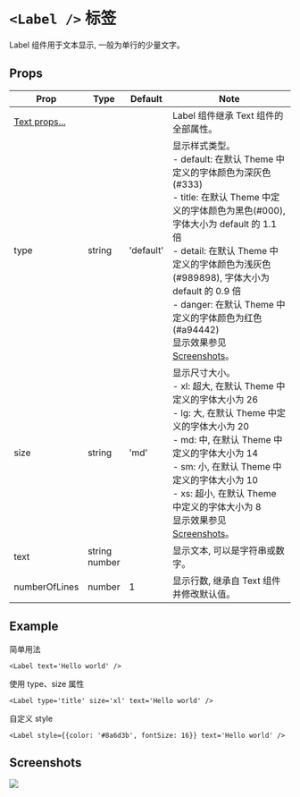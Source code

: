 # `<Label />` 标签
Label 组件用于文本显示, 一般为单行的少量文字。

## Props
| Prop | Type | Default | Note |
|---|---|---|---|
| [Text props...](https://facebook.github.io/react-native/docs/text.html) |  |  | Label 组件继承 Text 组件的全部属性。
| type | string | 'default' | 显示样式类型。<br/>- default: 在默认 Theme 中定义的字体颜色为深灰色(#333)<br/>- title: 在默认 Theme 中定义的字体颜色为黑色(#000), 字体大小为 default 的 1.1 倍<br/>- detail: 在默认 Theme 中定义的字体颜色为浅灰色(#989898), 字体大小为 default 的 0.9 倍<br/>- danger: 在默认 Theme 中定义的字体颜色为红色(#a94442)<br>显示效果参见[Screenshots](#screenshots)。
| size | string | 'md' | 显示尺寸大小。<br/>- xl: 超大, 在默认 Theme 中定义的字体大小为 26<br/>- lg: 大, 在默认 Theme 中定义的字体大小为 20<br/>- md: 中, 在默认 Theme 中定义的字体大小为 14<br/>- sm: 小, 在默认 Theme 中定义的字体大小为 10<br/>- xs: 超小, 在默认 Theme 中定义的字体大小为 8<br>显示效果参见[Screenshots](#screenshots)。
| text | string<br/>number |  | 显示文本, 可以是字符串或数字。
| numberOfLines | number | 1 | 显示行数, 继承自 Text 组件并修改默认值。

<!--
## Events
None.

## Methods
None.

## Static Props
None.

## Static Methods
None.
-->

## Example
简单用法
```
<Label text='Hello world' />
```

使用 type、size 属性
```
<Label type='title' size='xl' text='Hello world' />
```

自定义 style
```
<Label style={{color: '#8a6d3b', fontSize: 16}} text='Hello world' />
```

## Screenshots
![](https://github.com/rilyu/teaset/blob/master/screenshots/01-Label.png?raw=true)
